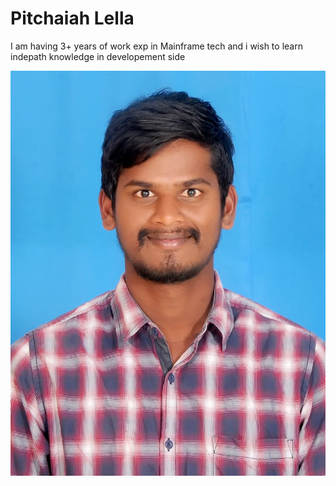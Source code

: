 # Pitchaiah Lella

I am having 3+ years of work exp in Mainframe tech and i wish to learn indepath knowledge in developement side

![Pitchaiah Lella](DSC_6456.jpg)
